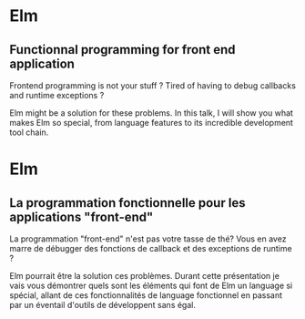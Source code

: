 # Elm
## Functionnal programming for front end application

Frontend programming is not your stuff ? Tired of having to debug callbacks and runtime exceptions ?

Elm might be a solution for these problems. In this talk, I will show you what makes Elm so special, from language features to its incredible development tool chain.


# Elm

## La programmation fonctionnelle pour les applications "front-end"

La programmation "front-end" n'est pas votre tasse de thé? Vous en avez marre de débugger des fonctions de callback et des exceptions de runtime ?

Elm pourrait être la solution ces problèmes. Durant cette présentation je vais vous démontrer quels sont les éléments qui font de Elm un language si spécial, allant de ces fonctionnalités de language fonctionnel en passant par un éventail d'outils de développent sans égal.
